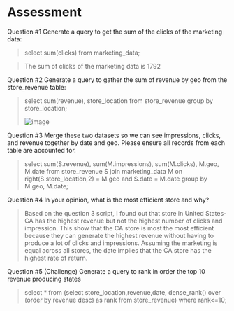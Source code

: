 # Assessment
Question #1 Generate a query to get the sum of the clicks of the marketing data: 

>select sum(clicks) from marketing_data;

> The sum of clicks of the marketing data is 1792

Question #2 Generate a query to gather the sum of revenue by geo from the store_revenue table:

>select sum(revenue), store_location from store_revenue group by store_location;
>
>![image](https://user-images.githubusercontent.com/115512562/196302361-f36418ea-55df-4516-b9fd-5141bb60e344.png)


Question #3 Merge these two datasets so we can see impressions, clicks, and revenue together by date and geo. Please ensure all records from each table are accounted for.
>select sum(S.revenue), sum(M.impressions), sum(M.clicks), M.geo, M.date from store_revenue S join marketing_data M on right(S.store_location,2) = M.geo and S.date = M.date group by M.geo, M.date;

Question #4 In your opinion, what is the most efficient store and why?

>Based on the question 3 script, I found out that store in United States-CA has the highest revenue but not the highest number of clicks and impression. This show that the CA store is most the most efficient because they can generate the highest revenue without having to produce a lot of clicks and impressions. Assuming the marketing is equal across all stores, the date implies that the CA store has the highest rate of return. 

Question #5 (Challenge) Generate a query to rank in order the top 10 revenue producing states

>select *
>from (select store_location,revenue,date,
>dense_rank() over (order by revenue desc) as rank
>from store_revenue)
>where rank<=10;
>
